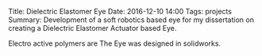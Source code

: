 Title: Dielectric Elastomer Eye
Date: 2016-12-10 14:00
Tags: projects
Summary: Development of a soft robotics based eye for my dissertation on creating a Dielectric Elastomer Actuator based Eye.

Electro active polymers are
The Eye was designed in solidworks.